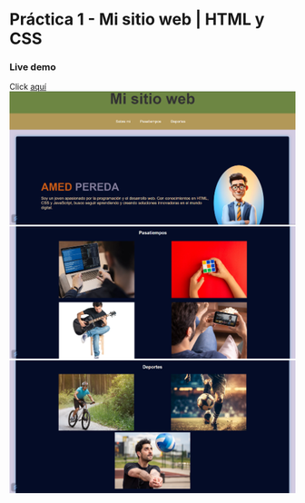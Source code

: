 # Práctica 1 - Mi sitio web | HTML y CSS
### Live demo
Click [aquí](https://amed-dev.github.io/challenges-class/)
![Pagina principal](assets/img/demo/ps1.png)
![Pagina principal](assets/img/demo/ps2.png)
![Pagina principal](assets/img/demo/ps3.png)
